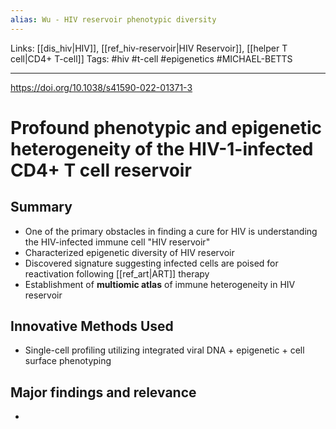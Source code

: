 ```yaml
---
alias: Wu - HIV reservoir phenotypic diversity
---
```


Links: [[dis_hiv|HIV]], [[ref_hiv-reservoir|HIV Reservoir]], [[helper T cell|CD4+ T-cell]]
Tags: #hiv #t-cell #epigenetics #MICHAEL-BETTS

---

https://doi.org/10.1038/s41590-022-01371-3

# Profound phenotypic and epigenetic heterogeneity of the HIV-1-infected CD4+ T cell reservoir

## Summary
- One of the primary obstacles in finding a cure for HIV is understanding the HIV-infected immune cell "HIV reservoir"
- Characterized epigenetic diversity of HIV reservoir
- Discovered signature suggesting infected cells are poised for reactivation following [[ref_art|ART]] therapy
- Establishment of **multiomic atlas** of immune heterogeneity in HIV reservoir

## Innovative Methods Used
- Single-cell profiling utilizing integrated viral DNA + epigenetic + cell surface phenotyping 

## Major findings and relevance
- 